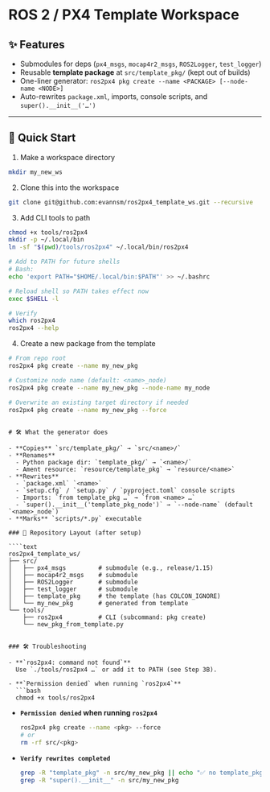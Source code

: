# ROS 2 / PX4 Template Workspace

## ✨ Features

- Submodules for deps (`px4_msgs`, `mocap4r2_msgs`, `ROS2Logger`, `test_logger`)
- Reusable **template package** at `src/template_pkg/` (kept out of builds)
- One-liner generator: `ros2px4 pkg create --name <PACKAGE> [--node-name <NODE>]`
- Auto-rewrites `package.xml`, imports, console scripts, and `super().__init__('…')`

---

## 🚀 Quick Start

1. Make a workspace directory

```bash
mkdir my_new_ws
```

2. Clone this into the workspace

```bash
git clone git@github.com:evannsm/ros2px4_template_ws.git --recursive
```

3. Add CLI tools to path

```bash
chmod +x tools/ros2px4
mkdir -p ~/.local/bin
ln -sf "$(pwd)/tools/ros2px4" ~/.local/bin/ros2px4

# Add to PATH for future shells
# Bash:
echo 'export PATH="$HOME/.local/bin:$PATH"' >> ~/.bashrc

# Reload shell so PATH takes effect now
exec $SHELL -l

# Verify
which ros2px4
ros2px4 --help
```

4. Create a new package from the template

```bash
# From repo root
ros2px4 pkg create --name my_new_pkg

# Customize node name (default: <name>_node)
ros2px4 pkg create --name my_new_pkg --node-name my_node

# Overwrite an existing target directory if needed
ros2px4 pkg create --name my_new_pkg --force
```

`````

# 🛠️ What the generator does

- **Copies** `src/template_pkg/` → `src/<name>/`
- **Renames**
  - Python package dir: `template_pkg/` → `<name>/`
  - Ament resource: `resource/template_pkg` → `resource/<name>`
- **Rewrites**
  - `package.xml` `<name>`
  - `setup.cfg` / `setup.py` / `pyproject.toml` console scripts
  - Imports: `from template_pkg …` → `from <name> …`
  - `super().__init__('template_pkg_node')` → `--node-name` (default `<name>_node`)
- **Marks** `scripts/*.py` executable

### 🧭 Repository Layout (after setup)

````text
ros2px4_template_ws/
├── src/
│   ├── px4_msgs         # submodule (e.g., release/1.15)
│   ├── mocap4r2_msgs    # submodule
│   ├── ROS2Logger       # submodule
│   ├── test_logger      # submodule
│   ├── template_pkg     # the template (has COLCON_IGNORE)
│   └── my_new_pkg       # generated from template
└── tools/
    ├── ros2px4          # CLI (subcommand: pkg create)
    └── new_pkg_from_template.py


### 🛠️ Troubleshooting

- **`ros2px4: command not found`**
  Use `./tools/ros2px4 …` or add it to PATH (see Step 3B).

- **`Permission denied` when running `ros2px4`**
  ```bash
  chmod +x tools/ros2px4
`````

- **`Permission denied` when running `ros2px4`**

  ```bash
  ros2px4 pkg create --name <pkg> --force
  # or
  rm -rf src/<pkg>
  ```

- **`Verify rewrites completed`**
  ```bash
  grep -R "template_pkg" -n src/my_new_pkg || echo "✅ no template_pkg refs"
  grep -R "super().__init__" -n src/my_new_pkg
  ```
